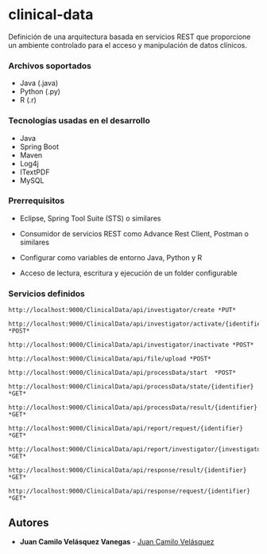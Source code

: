 # clinical-data

Definición de una arquitectura basada en servicios REST que proporcione un ambiente controlado para el acceso y manipulación de datos clínicos.

### Archivos soportados

* Java (.java)
* Python (.py)
* R (.r)

### Tecnologías usadas en el desarrollo

* Java
* Spring Boot
* Maven
* Log4j
* ITextPDF
* MySQL

### Prerrequisitos

* Eclipse, Spring Tool Suite (STS) o similares

* Consumidor de servicios REST como Advance Rest Client, Postman o similares

* Configurar como variables de entorno Java, Python y R

* Acceso de lectura, escritura y ejecución de un folder configurable


### Servicios definidos

```
http://localhost:9000/ClinicalData/api/investigator/create *PUT*
```

```
http://localhost:9000/ClinicalData/api/investigator/activate/{identifier} *POST*
```

```
http://localhost:9000/ClinicalData/api/investigator/inactivate *POST*
```

```
http://localhost:9000/ClinicalData/api/file/upload *POST*
```

```
http://localhost:9000/ClinicalData/api/processData/start  *POST*
```

```
http://localhost:9000/ClinicalData/api/processData/state/{identifier} *GET*
```

```
http://localhost:9000/ClinicalData/api/processData/result/{identifier} *GET*
```

```
http://localhost:9000/ClinicalData/api/report/request/{identifier} *GET*
```

```
http://localhost:9000/ClinicalData/api/report/investigator/{investigatorId} *GET*
```

```
http://localhost:9000/ClinicalData/api/response/result/{identifier} *GET*
```

```
http://localhost:9000/ClinicalData/api/response/request/{identifier} *GET*
```

## Autores

* **Juan Camilo Velásquez Vanegas** - [Juan Camilo Velásquez](https://github.com/pillowslept)

